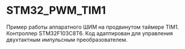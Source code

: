# STM32_PWM_TIM1
Пример работы аппаратного ШИМ на продвинутом таймере TIM1. Контроллер STM32F103C8T6. Код адаптирован для управления двухтактным импульсным преобразователем.
